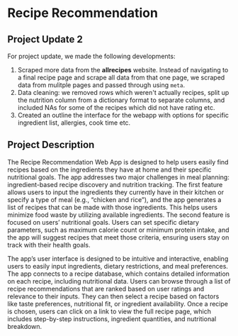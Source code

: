 # Recipe Recommendation

## Project Update 2
For project update, we made the following developments:
  1. Scraped more data from the **allrecipes** website. Instead of navigating to a final recipe page and scrape all data from that one page, we scraped data from mulitple pages and passed through using `meta`.
  2. Data cleaning: we removed rows which weren't actually recipes, split up the nutrition column from a dictionary format to separate columns, and included NAs for some of the recipes which did not have rating etc.
  3. Created an outline the interface for the webapp with options for specific ingredient list, allergies, cook time etc.


## Project Description
The Recipe Recommendation Web App is designed to help users easily find recipes based on the ingredients they have at home and their specific nutritional goals. The app addresses two major challenges in meal planning: ingredient-based recipe discovery and nutrition tracking. The first feature allows users to input the ingredients they currently have in their kitchen or specify a type of meal (e.g., “chicken and rice”), and the app generates a list of recipes that can be made with those ingredients. This helps users minimize food waste by utilizing available ingredients. The second feature is focused on users’ nutritional goals. Users can set specific dietary parameters, such as maximum calorie count or minimum protein intake, and the app will suggest recipes that meet those criteria, ensuring users stay on track with their health goals. 

The app’s user interface is designed to be intuitive and interactive, enabling users to easily input ingredients, dietary restrictions, and meal preferences. The app connects to a recipe database, which contains detailed information on each recipe, including nutritional data. Users can browse through a list of recipe recommendations that are ranked based on user ratings and relevance to their inputs. They can then select a recipe based on factors like taste preferences, nutritional fit, or ingredient availability. Once a recipe is chosen, users can click on a link to view the full recipe page, which includes step-by-step instructions, ingredient quantities, and nutritional breakdown.
